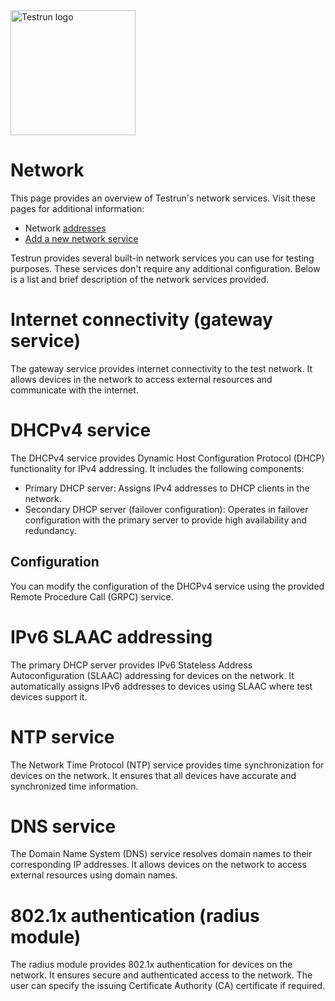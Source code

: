 <img width="200" alt="Testrun logo" src="https://user-images.githubusercontent.com/7399056/221927867-4190a4e8-a571-4e40-9c2b-65780ad9264c.png" alt="Testrun">

# Network

This page provides an overview of Testrun's network services. Visit these pages for additional information: 

-  Network [addresses](https://github.com/google/testrun/blob/main/docs/network/addresses.md)
-  [Add a new network service](https://github.com/google/testrun/blob/main/docs/network/add_new_service.md)

Testrun provides several built-in network services you can use for testing purposes. These services don't require any additional configuration. Below is a list and brief description of the network services provided.

# Internet connectivity (gateway service)

The gateway service provides internet connectivity to the test network. It allows devices in the network to access external resources and communicate with the internet.

# DHCPv4 service

The DHCPv4 service provides Dynamic Host Configuration Protocol (DHCP) functionality for IPv4 addressing. It includes the following components:

-  Primary DHCP server: Assigns IPv4 addresses to DHCP clients in the network.
-  Secondary DHCP server (failover configuration): Operates in failover configuration with the primary server to provide high availability and redundancy.

## Configuration

You can modify the configuration of the DHCPv4 service using the provided Remote Procedure Call (GRPC) service.

# IPv6 SLAAC addressing

The primary DHCP server provides IPv6 Stateless Address Autoconfiguration (SLAAC) addressing for devices on the network. It automatically assigns IPv6 addresses to devices using SLAAC where test devices support it.

# NTP service

The Network Time Protocol (NTP) service provides time synchronization for devices on the network. It ensures that all devices have accurate and synchronized time information.

# DNS service

The Domain Name System (DNS) service resolves domain names to their corresponding IP addresses. It allows devices on the network to access external resources using domain names.

# 802.1x authentication (radius module)

The radius module provides 802.1x authentication for devices on the network. It ensures secure and authenticated access to the network. The user can specify the issuing Certificate Authority (CA) certificate if required.